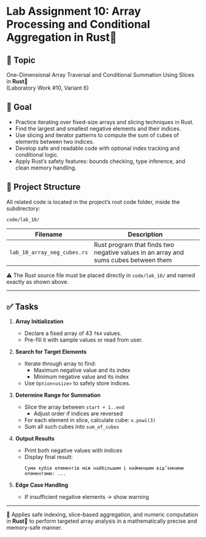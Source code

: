 # Lab Assignment 10: Array Processing and Conditional Aggregation in Rust🦀

## 🎯 Topic

One-Dimensional Array Traversal and Conditional Summation Using Slices in **Rust**🦀  
(Laboratory Work #10, Variant 6)

## 📌 Goal

- Practice iterating over fixed-size arrays and slicing techniques in Rust.
- Find the largest and smallest negative elements and their indices.
- Use slicing and iterator patterns to compute the sum of cubes of elements between two indices.
- Develop safe and readable code with optional index tracking and conditional logic.
- Apply Rust’s safety features: bounds checking, type inference, and clean memory handling.

## 📂 Project Structure

All related code is located in the project’s root code folder, inside the subdirectory:

```
code/lab_10/
```

| Filename                    | Description                                                                 |
|-----------------------------|-----------------------------------------------------------------------------|
| `lab_10_array_neg_cubes.rs` | Rust program that finds two negative values in an array and sums cubes between them |

⚠️ The Rust source file must be placed directly in `code/lab_10/` and named exactly as shown above.

---

## ✅ Tasks

1. **Array Initialization**
   - Declare a fixed array of 43 `f64` values.
   - Pre-fill it with sample values or read from user.

2. **Search for Target Elements**
   - Iterate through array to find:
     - Maximum negative value and its index
     - Minimum negative value and its index
   - Use `Option<usize>` to safely store indices.

3. **Determine Range for Summation**
   - Slice the array between `start + 1..end`
     - Adjust order if indices are reversed
   - For each element in slice, calculate cube: `x.powi(3)`
   - Sum all such cubes into `sum_of_cubes`

4. **Output Results**
   - Print both negative values with indices
   - Display final result:
     ```
     Сума кубів елементів між найбільшим і найменшим від’ємними елементами: ...
     ```

5. **Edge Case Handling**
   - If insufficient negative elements → show warning

---

📎 Applies safe indexing, slice-based aggregation, and numeric computation in **Rust**🦀 to perform targeted array analysis in a mathematically precise and memory-safe manner.